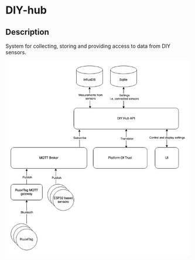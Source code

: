# DIY-hub

## Description

System for collecting, storing and providing access to data from DIY sensors.

![DIY Hub](diy_hub.png?raw=true)
